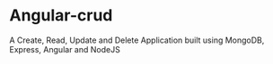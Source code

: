 # Angular-crud
A Create, Read, Update and Delete Application built using MongoDB, Express, Angular and NodeJS
